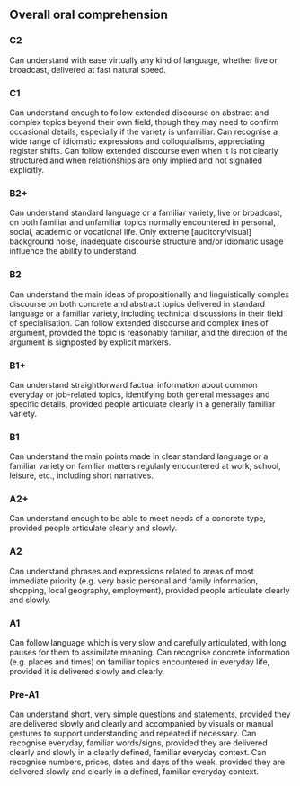 ## Overall oral comprehension
### C2
Can understand with ease virtually any kind of language, whether live or broadcast, delivered at fast natural speed.
### C1
Can understand enough to follow extended discourse on abstract and complex topics beyond their own field, though they may need to confirm occasional details, especially if the variety is unfamiliar.
Can recognise a wide range of idiomatic expressions and colloquialisms, appreciating register shifts.
Can follow extended discourse even when it is not clearly structured and when relationships are only implied and not signalled explicitly.
### B2+
Can understand standard language or a familiar variety, live or broadcast, on both familiar and unfamiliar topics normally encountered in personal, social, academic or vocational life. Only extreme [auditory/visual] background noise, inadequate discourse structure and/or idiomatic usage influence the ability to understand.
### B2
Can understand the main ideas of propositionally and linguistically complex discourse on both concrete and abstract topics delivered in standard language or a familiar variety, including technical discussions in their field of specialisation.
Can follow extended discourse and complex lines of argument, provided the topic is reasonably familiar, and the direction of the argument is signposted by explicit markers.
### B1+
Can understand straightforward factual information about common everyday or job-related topics, identifying both general messages and specific details, provided people articulate clearly in a generally familiar variety.
### B1
Can understand the main points made in clear standard language or a familiar variety on familiar matters regularly encountered at work, school, leisure, etc., including short narratives. 
### A2+
Can understand enough to be able to meet needs of a concrete type, provided people articulate clearly and slowly.
### A2
Can understand phrases and expressions related to areas of most immediate priority (e.g. very basic personal and family information, shopping, local geography, employment), provided people articulate clearly and slowly.
### A1
Can follow language which is very slow and carefully articulated, with long pauses for them to assimilate meaning.
Can recognise concrete information (e.g. places and times) on familiar topics encountered in everyday life, provided it is delivered slowly and clearly.
### Pre-A1
Can understand short, very simple questions and statements, provided they are delivered slowly and clearly and accompanied by visuals or manual gestures to support understanding and repeated if necessary.
Can recognise everyday, familiar words/signs, provided they are delivered clearly and slowly in a clearly defined, familiar everyday context.
Can recognise numbers, prices, dates and days of the week, provided they are delivered slowly and clearly in a defined, familiar everyday context.
